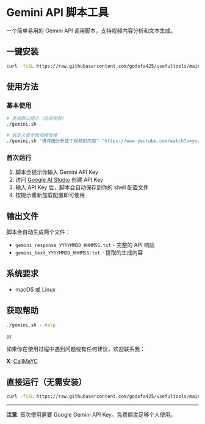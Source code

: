 # Gemini API 脚本工具

一个简单易用的 Gemini API 调用脚本，支持视频内容分析和文本生成。

## 一键安装

```bash
curl -fsSL https://raw.githubusercontent.com/godofa425/usefultools/main/install.sh | bash
```

## 使用方法

### 基本使用
```bash
# 使用默认提示（总结视频）
./gemini.sh

# 自定义提示和视频链接
./gemini.sh "请详细分析这个视频的内容" "https://www.youtube.com/watch?v=your-video-id"
```

### 首次运行
1. 脚本会提示你输入 Gemini API Key
2. 访问 [Google AI Studio](https://aistudio.google.com/u/1/apikey) 创建 API Key
3. 输入 API Key 后，脚本会自动保存到你的 shell 配置文件
4. 按提示重新加载配置即可使用

## 输出文件

脚本会自动生成两个文件：
- `gemini_response_YYYYMMDD_HHMMSS.txt` - 完整的 API 响应
- `gemini_text_YYYYMMDD_HHMMSS.txt` - 提取的生成内容

## 系统要求

- macOS 或 Linux

## 获取帮助

```bash
./gemini.sh --help
```

or 

如果你在使用过程中遇到问题或有任何建议，欢迎联系我：

**X**: [CallMeYC](https://x.com/SGodofa425)

## 直接运行（无需安装）

```bash
curl -fsSL https://raw.githubusercontent.com/godofa425/usefultools/main/gemini.sh | bash
```





---

**注意**: 首次使用需要 Google Gemini API Key。免费额度足够个人使用。
